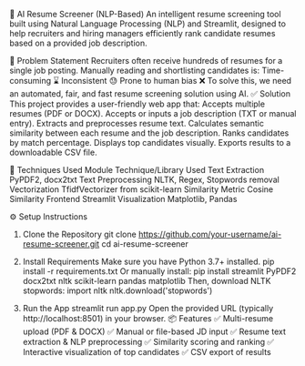 📄 AI Resume Screener (NLP-Based)
An intelligent resume screening tool built using Natural Language Processing (NLP) and Streamlit, designed to help recruiters and hiring managers efficiently rank candidate resumes based on a provided job description.

🚩 Problem Statement
Recruiters often receive hundreds of resumes for a single job posting. Manually reading and shortlisting candidates is:
Time-consuming ⌛
Inconsistent 😓
Prone to human bias ❌
To solve this, we need an automated, fair, and fast resume screening solution using AI.
✅ Solution
This project provides a user-friendly web app that:
Accepts multiple resumes (PDF or DOCX).
Accepts or inputs a job description (TXT or manual entry).
Extracts and preprocesses resume text.
Calculates semantic similarity between each resume and the job description.
Ranks candidates by match percentage.
Displays top candidates visually.
Exports results to a downloadable CSV file.

🧠 Techniques Used
Module	Technique/Library Used
Text Extraction	PyPDF2, docx2txt
Text Preprocessing	NLTK, Regex, Stopwords removal
Vectorization	TfidfVectorizer from scikit-learn
Similarity Metric	Cosine Similarity
Frontend	Streamlit
Visualization	Matplotlib, Pandas

⚙️ Setup Instructions
1. Clone the Repository
git clone https://github.com/your-username/ai-resume-screener.git
cd ai-resume-screener

3. Install Requirements
Make sure you have Python 3.7+ installed.
pip install -r requirements.txt
Or manually install:
pip install streamlit PyPDF2 docx2txt nltk scikit-learn pandas matplotlib
Then, download NLTK stopwords:
import nltk
nltk.download('stopwords')
3. Run the App
streamlit run app.py
Open the provided URL (typically http://localhost:8501) in your browser.
📦 Features
✅ Multi-resume upload (PDF & DOCX)
✅ Manual or file-based JD input
✅ Resume text extraction & NLP preprocessing
✅ Similarity scoring and ranking
✅ Interactive visualization of top candidates
✅ CSV export of results
